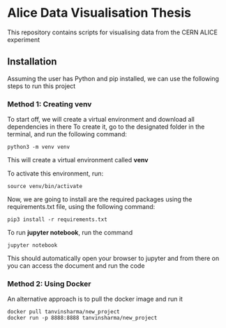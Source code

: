 # Alice Data Visualisation Thesis
This repository contains scripts for visualising data from the CERN ALICE experiment

## Installation
Assuming the user has Python and pip installed, we can use the following steps to run this project

### Method 1: Creating venv
To start off, we will create a virtual environment and download all dependencies in there
To create it, go to the designated folder in the terminal, and run the following command:
```
python3 -m venv venv
```
This will create a virtual environment called **venv**

To activate this environment, run:
```
source venv/bin/activate
```
Now, we are going to install are the required packages using the requirements.txt file, using the following command:
```
pip3 install -r requirements.txt
```

To run **jupyter notebook**, run the command
```
jupyter notebook
```
This should automatically open your browser to jupyter and from there on you can access the document and run the code

### Method 2: Using Docker
An alternative approach is to pull the docker image and run it
```
docker pull tanvinsharma/new_project
docker run -p 8888:8888 tanvinsharma/new_project
```